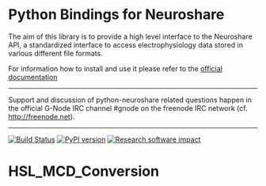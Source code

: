 Python Bindings for Neuroshare
==============================

The aim of this library is to provide a high level interface
to the Neuroshare API, a standardized interface to access
electrophysiology data stored in various different file
formats.

For information how to install and use it please refer to the
[official documentation](http://pythonhosted.org/neuroshare/)


----

Support and discussion of python-neuroshare related questions
happen in the official G-Node IRC channel #gnode on the
freenode IRC network (cf. http://freenode.net).

- - -
[![Build Status](https://travis-ci.org/G-Node/python-neuroshare.png?branch=master)](https://travis-ci.org/G-Node/python-neuroshare)
[![PyPI version](https://badge.fury.io/py/neuroshare.png)](http://badge.fury.io/py/neuroshare)
[![Research software impact](http://depsy.org/api/package/pypi/neuroshare/badge.svg)](http://depsy.org/package/python/neuroshare)
# HSL_MCD_Conversion
